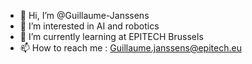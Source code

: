 - 👋 Hi, I’m @Guillaume-Janssens
- 👀 I’m interested in AI and robotics
- 🌱 I’m currently learning at EPITECH Brussels
- 📫 How to reach me : Guillaume.janssens@epitech.eu
